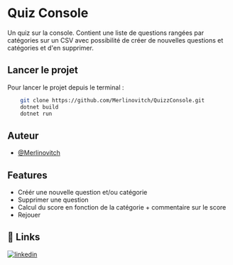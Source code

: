 # Quiz Console

Un quiz sur la console. Contient une liste de questions rangées par catégories sur un CSV avec possibilité de créer de nouvelles questions et catégories et d'en supprimer.

## Lancer le projet

Pour lancer le projet depuis le terminal :

```bash
    git clone https://github.com/Merlinovitch/QuizzConsole.git
    dotnet build
    dotnet run
```

## Auteur

- [@Merlinovitch](https://www.github.com/Merlinovitch)

## Features

- Créér une nouvelle question et/ou catégorie
- Supprimer une question
- Calcul du score en fonction de la catégorie + commentaire sur le score
- Rejouer

## 🔗 Links

[![linkedin](https://img.shields.io/badge/linkedin-0A66C2?style=for-the-badge&logo=linkedin&logoColor=white)](https://www.linkedin.com/in/alexandre-merlin-82a395a8/)
